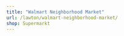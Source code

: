 ```yaml
---
title: "Walmart Neighborhood Market"
url: /lawton/walmart-neighborhood-market/
shop: Supermarkt
---
```

